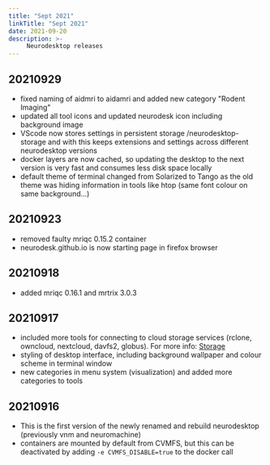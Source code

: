 ```yaml
---
title: "Sept 2021"
linkTitle: "Sept 2021"
date: 2021-09-20
description: >-
     Neurodesktop releases
---
```


## 20210929
- fixed naming of aidmri to aidamri and added new category "Rodent Imaging"
- updated all tool icons and updated neurodesk icon including background image
- VScode now stores settings in persistent storage /neurodesktop-storage and with this keeps extensions and settings across different neurodesktop versions
- docker layers are now cached, so updating the desktop to the next version is very fast and consumes less disk space locally
- default theme of terminal changed from Solarized to Tango as the old theme was hiding information in tools like htop (same font colour on same background...)

## 20210923
- removed faulty mriqc 0.15.2 container
- neurodesk.github.io is now starting page in firefox browser

## 20210918
- added mriqc 0.16.1 and mrtrix 3.0.3

## 20210917
- included more tools for connecting to cloud storage services (rclone, owncloud, nextcloud, davfs2, globus). For more info: [Storage](/docs/neurodesktop/storage)
- styling of desktop interface, including background wallpaper and colour scheme in terminal window
- new categories in menu system (visualization) and added more categories to tools

## 20210916
- This is the first version of the newly renamed and rebuild neurodesktop (previously vnm and neuromachine)
- containers are mounted by default from CVMFS, but this can be deactivated by adding `-e CVMFS_DISABLE=true` to the docker call

